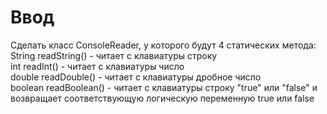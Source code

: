 # Ввод
Сделать класс ConsoleReader, у которого будут 4 статических метода:  
String readString() - читает с клавиатуры строку  
int readInt() - читает с клавиатуры число  
double readDouble() - читает с клавиатуры дробное число  
boolean readBoolean() - читает с клавиатуры строку "true" или "false" и возвращает соответствующую логическую переменную true или false